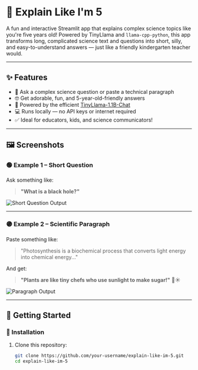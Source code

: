 # 🧠 Explain Like I'm 5

A fun and interactive Streamlit app that explains complex science topics like you're five years old! Powered by TinyLlama and `llama-cpp-python`, this app transforms long, complicated science text and questions into short, silly, and easy-to-understand answers — just like a friendly kindergarten teacher would.

---

## ✨ Features

- 💬 Ask a complex science question or paste a technical paragraph
- 🤓 Get adorable, fun, and 5-year-old-friendly answers
- 🧠 Powered by the efficient [TinyLlama-1.1B-Chat](https://huggingface.co/cognitivecomputations/TinyLlama-1.1B-Chat-v1.0-GGUF)
- 💻 Runs locally — no API keys or internet required
- ✅ Ideal for educators, kids, and science communicators!

---

## 🖼️ Screenshots

### 🟢 Example 1 – Short Question
Ask something like:
> **"What is a black hole?"**

![Short Question Output](screenshots/short_question.png)

---

### 🟣 Example 2 – Scientific Paragraph
Paste something like:
> "Photosynthesis is a biochemical process that converts light energy into chemical energy..."

And get:
> **"Plants are like tiny chefs who use sunlight to make sugar!"** 🌿☀️

![Paragraph Output](screenshots/paragraph_example.png)

---

## 🚀 Getting Started

### 🔧 Installation

1. Clone this repository:
   ```bash
   git clone https://github.com/your-username/explain-like-im-5.git
   cd explain-like-im-5
